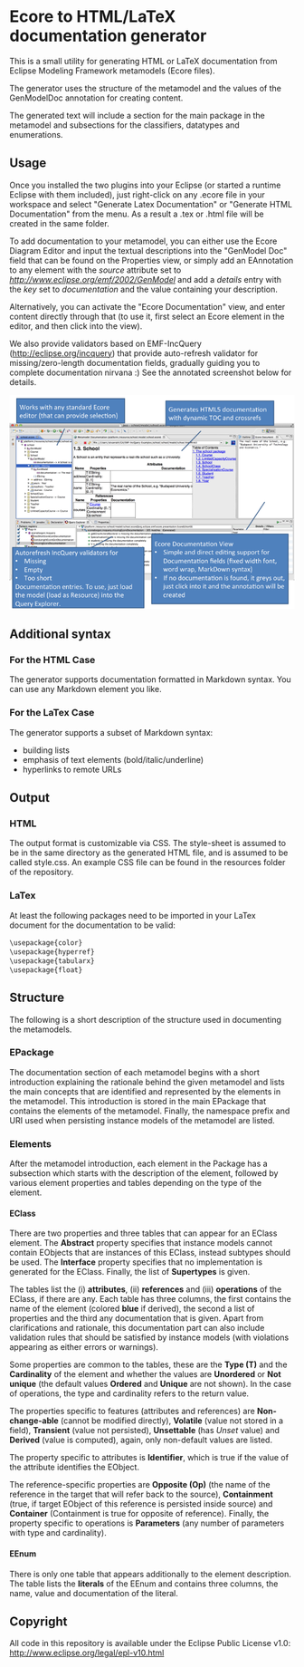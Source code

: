 Ecore to HTML/LaTeX documentation generator
======================================

This is a small utility for generating HTML or LaTeX documentation from Eclipse Modeling Framework metamodels (Ecore files).

The generator uses the structure of the metamodel and the values of the GenModelDoc annotation for creating content. 

The generated text will include a section for the main package in the metamodel and subsections for the classifiers, datatypes and enumerations. 


Usage
-----

Once you installed the two plugins into your Eclipse (or started a runtime Eclipse with them included),
 just right-click on any .ecore file in your workspace and select "Generate Latex Documentation" or "Generate HTML Documentation" from the menu. As a result a .tex or .html file will be created in the same folder.

To add documentation to your metamodel, you can either use the Ecore Diagram Editor and input the textual descriptions into the "GenModel Doc"
 field that can be found on the Properties view, or simply add an EAnnotation to any element with the *source* attribute set
 to *http://www.eclipse.org/emf/2002/GenModel* and add a *details* entry with the *key* set to *documentation* and the value 
 containing your description.
 
Alternatively, you can activate the "Ecore Documentation" view, and enter content directly through that (to use it, first select an Ecore element in the editor, and then click into the view).

We also provide validators based on EMF-IncQuery (http://eclipse.org/incquery) that provide auto-refresh validator for missing/zero-length documentation fields, gradually guiding you to complete documentation nirvana :) See the annotated screenshot below for details.

![EcoreDocGen screenshot](ecoredocgen_school.png?raw=true)

## Additional syntax

### For the HTML Case

The generator supports documentation formatted in Markdown syntax. You can use any Markdown element you like.

### For the LaTex Case

The generator supports a subset of Markdown syntax:
* building lists
* emphasis of text elements (bold/italic/underline)
* hyperlinks to remote URLs

## Output

### HTML
The output format is customizable via CSS. The style-sheet is assumed to be in the same directory as the generated HTML file, and is assumed to be called style.css. An example CSS file can be found in the resources folder of the repository.

### LaTex
At least the following packages need to be imported in your LaTex document for the documentation to be valid:

	\usepackage{color}
	\usepackage{hyperref}
	\usepackage{tabularx}
	\usepackage{float}



Structure
---------

The following is a short description of the structure used in documenting the metamodels. 

### EPackage
The documentation section of each metamodel begins with a short introduction explaining the rationale
 behind the given metamodel and lists the main concepts that are identified and represented by the elements in the metamodel.
 This introduction is stored in the main EPackage that contains the elements of the metamodel.
 Finally, the namespace prefix and URI used when persisting instance models of the metamodel are listed.

### Elements
After the metamodel introduction, each element in the Package has a subsection which starts with the description of the element,
 followed by various element properties and tables depending on the type of the element.

#### EClass
There are two properties and three tables that can appear for an EClass element.
 The __Abstract__ property specifies that instance models cannot contain EObjects that are instances of this EClass,
 instead subtypes should be used. The __Interface__ property specifies that no implementation is generated for the EClass.
 Finally, the list of __Supertypes__ is given.

The tables list the (i) __attributes__, (ii) __references__ and (iii) __operations__ of the EClass,
 if there are any. Each table has three columns, the first contains the name of the element (colored __blue__ if derived),
 the second a list of properties and the third any documentation that is given. Apart from clarifications and rationale,
 this documentation part can also include validation rules that should be satisfied by instance models (with violations
 appearing as either errors or warnings).

Some properties are common to the tables, these are the __Type (T)__ and the __Cardinality__ of the element
 and whether the values are __Unordered__ or __Not unique__ (the default values __Ordered__ and __Unique__ are not shown).
 In the case of operations, the type and cardinality refers to the return value. 

The properties specific to features (attributes and references) are __Non-change\-able__ (cannot be modified directly),
 __Volatile__ (value not stored in a field), __Transient__ (value not persisted), __Unsettable__ (has *Unset* value)
 and __Derived__ (value is computed), again, only non-default values are listed.

The property specific to attributes is __Identifier__, which is true if the value of the attribute identifies the EObject.

The reference-specific properties are __Opposite (Op)__ (the name of the reference in the target that will refer back to the source),
 __Containment__ (true, if target EObject of this reference is persisted inside source) and __Container__ 
 (Containment is true for opposite of reference). Finally, the property specific to operations is __Parameters__
 (any number of parameters with type and cardinality).

#### EEnum
There is only one table that appears additionally to the element description.
 The table lists the __literals__ of the EEnum and contains three columns, the name, value and documentation of the literal. 
 
Copyright
---------
All code in this repository is available under the Eclipse Public License v1.0: http://www.eclipse.org/legal/epl-v10.html
